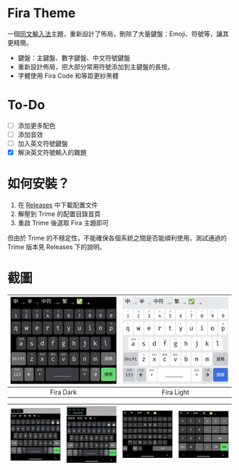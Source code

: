 # Fira Theme
一個[同文輸入法](https://github.com/osfans/trime)主題，重新設計了佈局，刪除了大量鍵盤：Emoji、符號等，讓其更精簡。
- 鍵盤：主鍵盤、數字鍵盤、中文符號鍵盤
- 重新設計佈局，把大部分常用符號添加到主鍵盤的長按。
- 字體使用 Fira Code 和等距更紗黑體
  
# To-Do
- [ ] 添加更多配色
- [ ] 添加音效
- [ ] 加入英文符號鍵盤
- [x] 解決英文符號輸入的難題
  
# 如何安裝？
1. 在 [Releases](https://github.com/ChiesiMario/trime_fira_theme/releases) 中下載配置文件
2. 解壓到 Trime 的配置目錄首頁
3. 重啟 Trime 後選取 Fira 主題即可
   
但由於 Trime 的不穩定性，不能確保各個系統之間是否能順利使用，測試通過的 Trime 版本見 Releases 下的說明。

# 截圖

| ![fira_dark_1](./screenshot/fira_dark_1.png) | ![fira_light_1](./screenshot/fira_light_1.png) |
|:--:| :--:|
| Fira Dark | Fira Light |

| ![fira_dark_2](./screenshot/fira_dark_2.png) | ![fira_light_3](./screenshot/fira_dark_3.png) | ![fira_dark_5](./screenshot/fira_dark_5.png) | ![fira_dark_6](./screenshot/fira_dark_6.png) |
|:--:| :--:| :--:| :--:|
